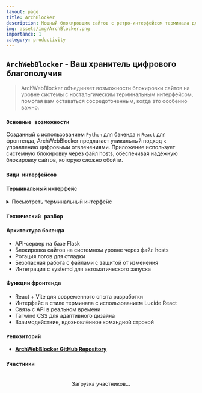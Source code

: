 ```yaml
---
layout: page
title: ArchBlocker
description: Мощный блокировщик сайтов с ретро-интерфейсом терминала для управления цифровыми отвлечениями.
img: assets/img/ArchBlocker.png
importance: 1
category: productivity
---
```


## `ArchWebBlocker` - Ваш хранитель цифрового благополучия

> ArchWebBlocker объединяет возможности блокировки сайтов на уровне системы с ностальгическим терминальным интерфейсом, помогая вам оставаться сосредоточенным, когда это особенно важно.

### `Основные возможности`

Созданный с использованием `Python` для бэкенда и `React` для фронтенда, ArchWebBlocker предлагает уникальный подход к управлению цифровыми отвлечениями. Приложение использует системную блокировку через файл hosts, обеспечивая надёжную блокировку сайтов, которую сложно обойти.

### `Виды интерфейсов`

#### Терминальный интерфейс

<details>
    <summary>Посмотреть терминальный интерфейс</summary>
    <div class="row justify-content-center">
        <div class="col-md-8">
            {% include figure.liquid path="assets/img/terminal.jpg" title="Terminal Interface" class="img-fluid rounded z-depth-1" %}
        </div>
    </div>
</details>

### `Технический разбор`

#### Архитектура бэкенда
- API-сервер на базе Flask  
- Блокировка сайтов на системном уровне через файл hosts  
- Ротация логов для отладки  
- Безопасная работа с файлами с защитой от изменения  
- Интеграция с systemd для автоматического запуска  

#### Функции фронтенда
- React + Vite для современного опыта разработки  
- Интерфейс в стиле терминала с использованием Lucide React  
- Связь с API в реальном времени  
- Tailwind CSS для адаптивного дизайна  
- Взаимодействие, вдохновлённое командной строкой  

### `Репозиторий`

- **[ArchWebBlocker GitHub Repository](https://github.com/andebugulin/archwebblocker)**

### `Участники`

<div id="contributors-list" style="display: flex; flex-wrap: wrap; justify-content: space-around; padding: 20px;">Загрузка участников...</div>

<script>
  async function fetchContributors() {
    const url = 'https://api.github.com/repos/andebugulin/archwebblocker/contributors';
    const response = await fetch(url);
    const contributors = await response.json();

    const contributorsHtml = contributors.map(contributor =>
      `<div class="contributor" style="margin: 10px; text-align: center;">
        <img src="${contributor.avatar_url}" alt="${contributor.login}" style="width: 100px; height: 100px; border-radius: 50%; display: block; margin: auto;">
        <p><a href="${contributor.html_url}" target="_blank">${contributor.login}</a></p>
      </div>`
    ).join('');

    document.getElementById('contributors-list').innerHTML = contributorsHtml;
  }

  fetchContributors();
</script>

